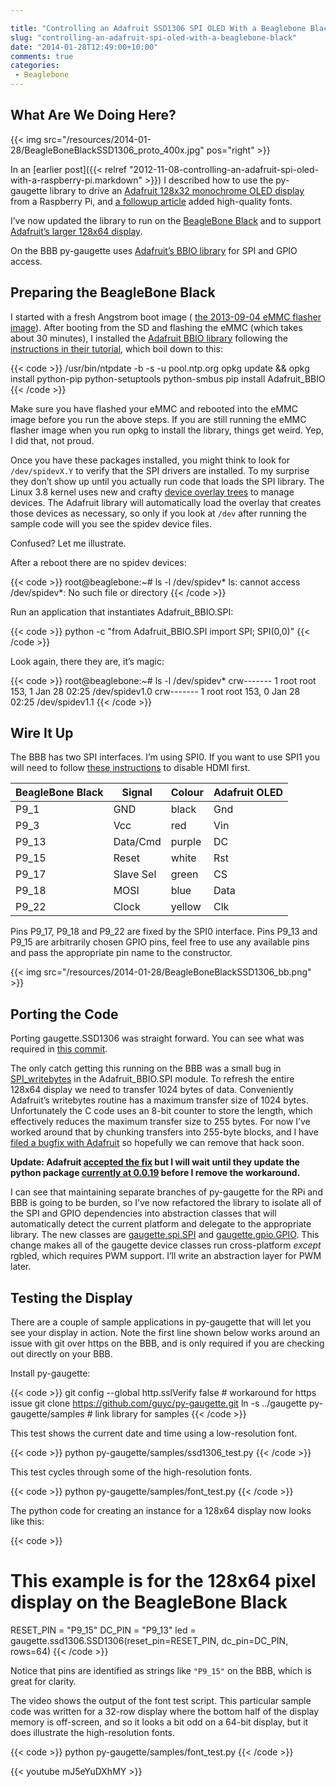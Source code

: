 ```yaml
---

title: "Controlling an Adafruit SSD1306 SPI OLED With a Beaglebone Black"
slug: "controlling-an-adafruit-spi-oled-with-a-beaglebone-black"
date: "2014-01-28T12:49:00+10:00"
comments: true
categories:
 - Beaglebone
---
```



## What Are We Doing Here?

{{< img src="/resources/2014-01-28/BeagleBoneBlackSSD1306_proto_400x.jpg" pos="right" >}}

In an [earlier post]({{< relref "2012-11-08-controlling-an-adafruit-spi-oled-with-a-raspberry-pi.markdown" >}}) I described how to use the py-gaugette library to drive an [Adafruit 128x32 monochrome OLED display](http://www.adafruit.com/products/661) from a Raspberry Pi, and [a followup article](/2012/11/11/font-support-for-ssd1306/) added high-quality fonts.

I’ve now updated the library to run on the [BeagleBone Black](http://beagleboard.org/Products/BeagleBone%20Black) and to support [Adafruit’s larger 128x64 display](http://www.adafruit.com/products/326).

On the BBB py-gaugette uses [Adafruit’s BBIO library](https://github.com/adafruit/adafruit-beaglebone-io-python) for SPI and GPIO access.
<!--more-->
## Preparing the BeagleBone Black

I started with a fresh Angstrom boot image (
[the 2013-09-04 eMMC flasher image](http://beagleboard.org/latest-images)).
After booting from the SD and
flashing the eMMC (which takes about 30 minutes), I installed the
[Adafruit BBIO library](https://github.com/adafruit/adafruit-beaglebone-io-python)
following
the
[instructions in their tutorial](http://learn.adafruit.com/setting-up-io-python-library-on-beaglebone-black/installation),
which boil down to this:

{{< code >}}
/usr/bin/ntpdate -b -s -u pool.ntp.org
opkg update && opkg install python-pip python-setuptools python-smbus
pip install Adafruit_BBIO
{{< /code >}}

Make sure you have flashed your eMMC and rebooted into the eMMC image before you
run the above steps. If you are still running the eMMC flasher image when you
run opkg to install the library, things get weird. Yep, I did that, not proud.

Once you have these packages installed, you might think to look for
`/dev/spidevX.Y` to verify that the SPI drivers are installed. To my surprise
they don’t show up until you actually run code that loads the SPI library. The
Linux 3.8 kernel uses new and crafty
[device overlay trees](http://elinux.org/BeagleBone_and_the_3.8_Kernel#Device_Tree_Overlays)
 to manage devices. The Adafruit library will automatically load the overlay
 that creates those devices as necessary, so only if you look at `/dev` after
 running the sample code will you see the spidev device files.

Confused? Let me illustrate.

After a reboot there are no spidev devices:

{{< code >}}
root@beaglebone:~# ls -l /dev/spidev*
ls: cannot access /dev/spidev*: No such file or directory
{{< /code >}}

Run an application that instantiates Adafruit_BBIO.SPI:

{{< code >}}
python -c "from Adafruit_BBIO.SPI import SPI; SPI(0,0)"
{{< /code >}}

Look again, there they are, it’s magic:

{{< code >}}
root@beaglebone:~# ls -l /dev/spidev*
crw------- 1 root root 153, 1 Jan 28 02:25 /dev/spidev1.0
crw------- 1 root root 153, 0 Jan 28 02:25 /dev/spidev1.1
{{< /code >}}

## Wire It Up

The BBB has two SPI interfaces. I’m using SPI0\. If you want to use SPI1 you will need to follow [these instructions](http://learn.adafruit.com/setting-up-io-python-library-on-beaglebone-black/spi) to disable HDMI first.

BeagleBone Black | Signal | Colour | Adafruit OLED
-----------------|--------|--------|--------------
P9_1 | GND | black | Gnd
P9_3 | Vcc | red | Vin
P9_13 | Data/Cmd | purple | DC
P9_15 | Reset | white | Rst
P9_17 | Slave Sel | green | CS
P9_18 | MOSI | blue | Data
P9_22 | Clock | yellow | Clk

Pins P9_17, P9_18 and P9_22 are fixed by the SPI0 interface. Pins P9_13 and P9_15 are arbitrarily chosen GPIO pins, feel free to use any available pins and pass the appropriate pin name to the constructor.

{{< img src="/resources/2014-01-28/BeagleBoneBlackSSD1306_bb.png" >}}

## Porting the Code

Porting gaugette.SSD1306 was straight forward. You can see what was required in [this commit](https://github.com/guyc/py-gaugette/commit/1212554cee06c26d2a9da38aa23c78e040eaaf47).

The only catch getting this running on the BBB was a small bug in [SPI_writebytes](https://github.com/adafruit/adafruit-beaglebone-io-python/blob/master/source/spimodule.c#L112) in the Adafruit_BBIO.SPI module. To refresh the entire 128x64 display we need to transfer 1024 bytes of data. Conveniently Adafruit’s writebytes routine has a maximum transfer size of 1024 bytes. Unfortunately the C code uses an 8-bit counter to store the length, which effectively reduces the maximum transfer size to 255 bytes. For now I’ve worked around that by chunking transfers into 255-byte blocks, and I have [filed a bugfix with Adafruit](https://github.com/adafruit/adafruit-beaglebone-io-python/pull/56) so hopefully we can remove that hack soon.

**Update: Adafruit [accepted the fix](https://github.com/adafruit/adafruit-beaglebone-io-python/commit/63b26ac0e9b12d2287083d370feac3f781528e24) but I will wait until they update the python package [currently at 0.0.19](https://pypi.python.org/pypi/Adafruit_BBIO) before I remove the workaround.**

I can see that maintaining separate branches of py-gaugette for the RPi and BBB is going to be burden, so I’ve now refactored the library to isolate all of the SPI and GPIO dependencies into abstraction classes that will automatically detect the current platform and delegate to the appropriate library. The new classes are [gaugette.spi.SPI](https://github.com/guyc/py-gaugette/blob/master/gaugette/spi.py) and [gaugette.gpio.GPIO](https://github.com/guyc/py-gaugette/blob/master/gaugette/gpio.py). This change makes all of the gaugette device classes run cross-platform _except_ rgbled, which requires PWM support. I’ll write an abstraction layer for PWM later.

## Testing the Display

There are a couple of sample applications in py-gaugette that will let you see your display in action. Note the first line shown below works around an issue with git over https on the BBB, and is only required if you are checking out directly on your BBB.

Install py-gaugette:

{{< code >}}
git config --global http.sslVerify false  # workaround for https issue
git clone https://github.com/guyc/py-gaugette.git
ln -s ../gaugette py-gaugette/samples   # link library for samples
{{< /code >}}

This test shows the current date and time using a low-resolution font.

{{< code >}}
python py-gaugette/samples/ssd1306_test.py
{{< /code >}}

This test cycles through some of the high-resolution fonts.

{{< code >}}
python py-gaugette/samples/font_test.py
{{< /code >}}

The python code for creating an instance for a 128x64 display now looks like this:

{{< code >}}
# This example is for the 128x64 pixel display on the BeagleBone Black
RESET_PIN = "P9_15"
DC_PIN    = "P9_13"
led = gaugette.ssd1306.SSD1306(reset_pin=RESET_PIN, dc_pin=DC_PIN, rows=64)
{{< /code >}}

Notice that pins are identified as strings like `"P9_15"` on the BBB, which is great for clarity.

The video shows the output of the font test script. This particular sample code was written for a 32-row display where the bottom half of the display memory is off-screen, and so it looks a bit odd on a 64-bit display, but it does illustrate the high-resolution fonts.

{{< code >}}
python py-gaugette/samples/font_test.py
{{< /code >}}

{{< youtube mJ5eYuDXhMY >}}
